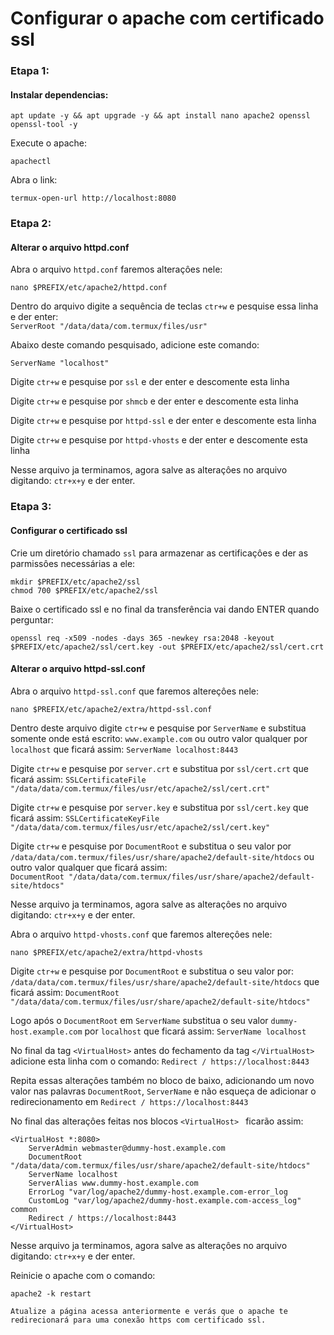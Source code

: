 # Configurar o apache com certificado ssl

### Etapa 1:
#### Instalar dependencias:
```
apt update -y && apt upgrade -y && apt install nano apache2 openssl openssl-tool -y
```

Execute o apache:
```
apachectl
```

Abra o link:
```
termux-open-url http://localhost:8080
```

### Etapa 2:
#### Alterar o arquivo httpd.conf

Abra o arquivo `httpd.conf` faremos alteraçôes nele:
```
nano $PREFIX/etc/apache2/httpd.conf
```

Dentro do arquivo digite a sequência de teclas `ctr+w` e pesquise essa linha e der enter:  
`ServerRoot "/data/data/com.termux/files/usr"`

Abaixo deste comando pesquisado, adicione este comando:
```
ServerName "localhost"
```

Digite `ctr+w` e pesquise por `ssl` e der enter e descomente esta linha

Digite `ctr+w` e pesquise por `shmcb` e der enter e descomente esta linha

Digite `ctr+w` e pesquise por `httpd-ssl` e der enter e descomente esta linha

Digite `ctr+w` e pesquise por `httpd-vhosts` e der enter e descomente esta linha

Nesse arquivo ja terminamos, agora salve as alteraçôes no arquivo digitando: `ctr+x+y` e der enter. 


### Etapa 3:
#### Configurar o certificado ssl

Crie um diretório chamado `ssl` para armazenar as certificaçôes e der as parmissôes necessárias a ele:
```
mkdir $PREFIX/etc/apache2/ssl
chmod 700 $PREFIX/etc/apache2/ssl
```

Baixe o certificado ssl e no final da transferência vai dando ENTER quando perguntar:
```
openssl req -x509 -nodes -days 365 -newkey rsa:2048 -keyout $PREFIX/etc/apache2/ssl/cert.key -out $PREFIX/etc/apache2/ssl/cert.crt
```

#### Alterar o arquivo httpd-ssl.conf
Abra o arquivo `httpd-ssl.conf` que faremos altereçôes nele:
```
nano $PREFIX/etc/apache2/extra/httpd-ssl.conf
```

Dentro deste arquivo digite `ctr+w` e pesquise por `ServerName` e substitua somente onde está escrito: `www.example.com` ou outro valor qualquer por `localhost` que ficará assim: `ServerName localhost:8443`

Digite `ctr+w` e pesquise por `server.crt` e substitua por `ssl/cert.crt` que ficará assim: `SSLCertificateFile "/data/data/com.termux/files/usr/etc/apache2/ssl/cert.crt"`

Digite `ctr+w` e pesquise por `server.key` e substitua por `ssl/cert.key` que ficará assim: `SSLCertificateKeyFile "/data/data/com.termux/files/usr/etc/apache2/ssl/cert.key"`

Digite `ctr+w` e pesquise por `DocumentRoot` e substitua o seu valor por `/data/data/com.termux/files/usr/share/apache2/default-site/htdocs` ou outro valor qualquer que ficará assim:  
`DocumentRoot "/data/data/com.termux/files/usr/share/apache2/default-site/htdocs"`

Nesse arquivo ja terminamos, agora salve as alteraçôes no arquivo digitando: `ctr+x+y` e der enter.

Abra o arquivo `httpd-vhosts.conf` que faremos altereçôes nele:
```
nano $PREFIX/etc/apache2/extra/httpd-vhosts
```

Digite `ctr+w` e pesquise por `DocumentRoot` e substitua o seu valor por:  `/data/data/com.termux/files/usr/share/apache2/default-site/htdocs` que ficará assim: `DocumentRoot "/data/data/com.termux/files/usr/share/apache2/default-site/htdocs"`

Logo após o `DocumentRoot` em `ServerName` substitua o seu valor `dummy-host.example.com` por `localhost` que ficará assim: `ServerName localhost`

No final da tag `<VirtualHost>` antes do fechamento da tag `</VirtualHost>` adicione esta linha com o comando:  `Redirect / https://localhost:8443` 

Repita essas alteraçôes também no bloco de baixo, adicionando um novo valor nas palavras `DocumentRoot`, `ServerName` e não esqueça de adicionar o redirecionamento em `Redirect / https://localhost:8443`

No final das alteraçôes feitas nos blocos `<VirtualHost> ` ficarão assim:  
```
<VirtualHost *:8080>
    ServerAdmin webmaster@dummy-host.example.com
    DocumentRoot "/data/data/com.termux/files/usr/share/apache2/default-site/htdocs"
    ServerName localhost
    ServerAlias www.dummy-host.example.com
    ErrorLog "var/log/apache2/dummy-host.example.com-error_log
    CustomLog "var/log/apache2/dummy-host.example.com-access_log" common
    Redirect / https://localhost:8443
</VirtualHost>
```

Nesse arquivo ja terminamos, agora salve as alteraçôes no arquivo digitando: `ctr+x+y` e der enter.

Reinicie o apache com o comando:
```
apache2 -k restart

Atualize a página acessa anteriormente e verás que o apache te redirecionará para uma conexão https com certificado ssl.
